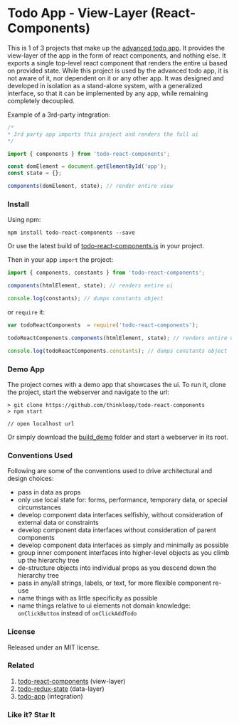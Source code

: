# Todo App - View-Layer (React-Components)

This is 1 of 3 projects that make up the [advanced todo app](https://github.com/thinkloop/todo-app). It provides the view-layer of the app in the form of react components, and nothing else. It exports a single top-level react component that renders the entire ui based on provided state. While this project is used by the advanced todo app, it is not aware of it, nor dependent on it or any other app. It was designed and developed in isolation as a stand-alone system, with a generalized interface, so that it can be implemented by any app, while remaining completely decoupled.

Example of a 3rd-party integration:

```javascript
/* 
* 3rd party app imports this project and renders the full ui
*/

import { components } from 'todo-react-components'; 

const domElement = document.getElementById('app');
const state = {};

components(domElement, state); // render entire view

```

### Install
Using npm:

```
npm install todo-react-components --save
```

Or use the latest build of [todo-react-components.js](build/todo-react-components.js) in your project.

Then in your app `import` the project:

```javascript
import { components, constants } from 'todo-react-components'; 

components(htmlElement, state); // renders entire ui

console.log(constants); // dumps constants object
```

or `require` it:

```javascript
var todoReactComponents  = require('todo-react-components');

todoReactComponents.components(htmlElement, state); // renders entire ui

console.log(todoReactComponents.constants); // dumps constants object
```

### Demo App

The project comes with a demo app that showcases the ui. To run it, clone the project, start the webserver and navigate to the url:

```
> git clone https://github.com/thinkloop/todo-react-components
> npm start

// open localhost url
```
Or simply download the [build_demo](build_demo) folder and start a webserver in its root.

### Conventions Used
Following are some of the conventions used to drive architectural and design choices:
- pass in data as props
- only use local state for: forms, performance, temporary data, or special circumstances
- develop component data interfaces selfishly, without consideration of external data or constraints
- develop component data interfaces without consideration of parent components
- develop component data interfaces as simply and minimally as possible
- group inner component interfaces into higher-level objects as you climb up the hierarchy tree
- de-structure objects into individual props as you descend down the hierarchy tree
- pass in any/all strings, labels, or text, for more flexible component re-use
- name things with as little specificity as possible
- name things relative to ui elements not domain knowledge: `onClickButton` instead of `onClickAddTodo`

### License

Released under an MIT license.

### Related
1. [todo-react-components](https://github.com/thinkloop/todo-react-components) (view-layer)
2. [todo-redux-state](https://github.com/thinkloop/todo-redux-state) (data-layer)
3. [todo-app](https://github.com/thinkloop/todo-app) (integration)

### Like it? Star It

